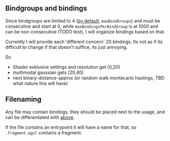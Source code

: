 ## Bindgroups and bindings

Since bindgroups are limited to 4 ([by default](https://www.w3.org/TR/webgpu/#limits), `maxBindGroups`) and must be consecutive and start at 0, while `maxBindingsPerBindGroup` is at 1000 and can be non-consecutive (TODO test), I will organize bindings based on that.

Currently I will provide each 'different concern' 20 bindings.
Its not as if its difficult to change if that doesn't suffice, its just annoying.

So
* Shader exklusive settings and resolution get [0,20)
* multimodal gaussian gets [20,40)
* next binary-distance-approx (or random walk montecarlo hastings, TBD what nature this will have)

## Filenaming

Any file may contain bindings, they should be placed next to the usage, and can be differentiated with [above](#bindgroups-and-bindings).

If the file contains an entrypoint it will have a name for that, so `.fragment.wgsl` contains a fragment.
